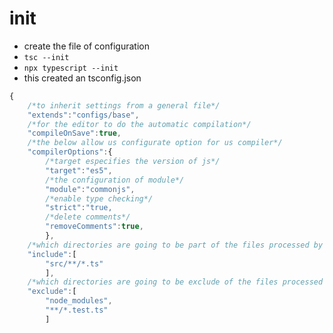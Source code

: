 # init
- create the file of configuration
- `tsc --init`
- `npx typescript --init`
- this created an tsconfig.json
```ts
{
	/*to inherit settings from a general file*/
	"extends":"configs/base",
	/*for the editor to do the automatic compilation*/
	"compileOnSave":true,
	/*the below allow us configurate option for us compiler*/
	"compilerOptions":{
		/*target especifies the version of js*/
		"target":"es5",
		/*the configuration of module*/
		"module":"commonjs",
		/*enable type checking*/
		"strict":"true,
		/*delete comments*/
		"removeComments":true,
		},
	/*which directories are going to be part of the files processed by the compiler*/
	"include":[
		"src/**/*.ts"
		],
	/*which directories are going to be exclude of the files processed by the compiler*/
	"exclude":[
		"node_modules",
		"**/*.test.ts"
		]

```

